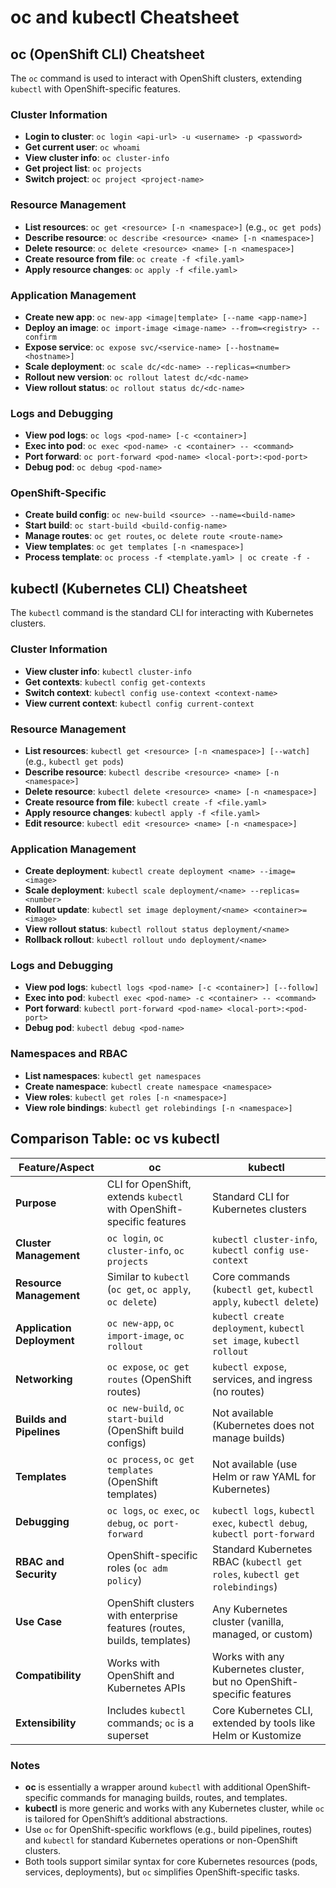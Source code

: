 # oc and kubectl Cheatsheet

## oc (OpenShift CLI) Cheatsheet
The `oc` command is used to interact with OpenShift clusters, extending `kubectl` with OpenShift-specific features.

### Cluster Information
- **Login to cluster**: `oc login <api-url> -u <username> -p <password>`
- **Get current user**: `oc whoami`
- **View cluster info**: `oc cluster-info`
- **Get project list**: `oc projects`
- **Switch project**: `oc project <project-name>`

### Resource Management
- **List resources**: `oc get <resource> [-n <namespace>]` (e.g., `oc get pods`)
- **Describe resource**: `oc describe <resource> <name> [-n <namespace>]`
- **Delete resource**: `oc delete <resource> <name> [-n <namespace>]`
- **Create resource from file**: `oc create -f <file.yaml>`
- **Apply resource changes**: `oc apply -f <file.yaml>`

### Application Management
- **Create new app**: `oc new-app <image|template> [--name <app-name>]`
- **Deploy an image**: `oc import-image <image-name> --from=<registry> --confirm`
- **Expose service**: `oc expose svc/<service-name> [--hostname=<hostname>]`
- **Scale deployment**: `oc scale dc/<dc-name> --replicas=<number>`
- **Rollout new version**: `oc rollout latest dc/<dc-name>`
- **View rollout status**: `oc rollout status dc/<dc-name>`

### Logs and Debugging
- **View pod logs**: `oc logs <pod-name> [-c <container>]`
- **Exec into pod**: `oc exec <pod-name> -c <container> -- <command>`
- **Port forward**: `oc port-forward <pod-name> <local-port>:<pod-port>`
- **Debug pod**: `oc debug <pod-name>`

### OpenShift-Specific
- **Create build config**: `oc new-build <source> --name=<build-name>`
- **Start build**: `oc start-build <build-config-name>`
- **Manage routes**: `oc get routes`, `oc delete route <route-name>`
- **View templates**: `oc get templates [-n <namespace>]`
- **Process template**: `oc process -f <template.yaml> | oc create -f -`

## kubectl (Kubernetes CLI) Cheatsheet
The `kubectl` command is the standard CLI for interacting with Kubernetes clusters.

### Cluster Information
- **View cluster info**: `kubectl cluster-info`
- **Get contexts**: `kubectl config get-contexts`
- **Switch context**: `kubectl config use-context <context-name>`
- **View current context**: `kubectl config current-context`

### Resource Management
- **List resources**: `kubectl get <resource> [-n <namespace>] [--watch]` (e.g., `kubectl get pods`)
- **Describe resource**: `kubectl describe <resource> <name> [-n <namespace>]`
- **Delete resource**: `kubectl delete <resource> <name> [-n <namespace>]`
- **Create resource from file**: `kubectl create -f <file.yaml>`
- **Apply resource changes**: `kubectl apply -f <file.yaml>`
- **Edit resource**: `kubectl edit <resource> <name> [-n <namespace>]`

### Application Management
- **Create deployment**: `kubectl create deployment <name> --image=<image>`
- **Scale deployment**: `kubectl scale deployment/<name> --replicas=<number>`
- **Rollout update**: `kubectl set image deployment/<name> <container>=<image>`
- **View rollout status**: `kubectl rollout status deployment/<name>`
- **Rollback rollout**: `kubectl rollout undo deployment/<name>`

### Logs and Debugging
- **View pod logs**: `kubectl logs <pod-name> [-c <container>] [--follow]`
- **Exec into pod**: `kubectl exec <pod-name> -c <container> -- <command>`
- **Port forward**: `kubectl port-forward <pod-name> <local-port>:<pod-port>`
- **Debug pod**: `kubectl debug <pod-name>`

### Namespaces and RBAC
- **List namespaces**: `kubectl get namespaces`
- **Create namespace**: `kubectl create namespace <namespace>`
- **View roles**: `kubectl get roles [-n <namespace>]`
- **View role bindings**: `kubectl get rolebindings [-n <namespace>]`

## Comparison Table: oc vs kubectl

| **Feature/Aspect**              | **oc**                                                                 | **kubectl**                                                           |
|---------------------------------|-----------------------------------------------------------------------|----------------------------------------------------------------------|
| **Purpose**                     | CLI for OpenShift, extends `kubectl` with OpenShift-specific features | Standard CLI for Kubernetes clusters                                 |
| **Cluster Management**          | `oc login`, `oc cluster-info`, `oc projects`                         | `kubectl cluster-info`, `kubectl config use-context`                 |
| **Resource Management**         | Similar to `kubectl` (`oc get`, `oc apply`, `oc delete`)              | Core commands (`kubectl get`, `kubectl apply`, `kubectl delete`)     |
| **Application Deployment**      | `oc new-app`, `oc import-image`, `oc rollout`                         | `kubectl create deployment`, `kubectl set image`, `kubectl rollout`  |
| **Networking**                  | `oc expose`, `oc get routes` (OpenShift routes)                      | `kubectl expose`, services, and ingress (no routes)                  |
| **Builds and Pipelines**        | `oc new-build`, `oc start-build` (OpenShift build configs)           | Not available (Kubernetes does not manage builds)                    |
| **Templates**                   | `oc process`, `oc get templates` (OpenShift templates)               | Not available (use Helm or raw YAML for Kubernetes)                  |
| **Debugging**                   | `oc logs`, `oc exec`, `oc debug`, `oc port-forward`                  | `kubectl logs`, `kubectl exec`, `kubectl debug`, `kubectl port-forward` |
| **RBAC and Security**           | OpenShift-specific roles (`oc adm policy`)                           | Standard Kubernetes RBAC (`kubectl get roles`, `kubectl get rolebindings`) |
| **Use Case**                    | OpenShift clusters with enterprise features (routes, builds, templates) | Any Kubernetes cluster (vanilla, managed, or custom)                |
| **Compatibility**               | Works with OpenShift and Kubernetes APIs                             | Works with any Kubernetes cluster, but no OpenShift-specific features |
| **Extensibility**               | Includes `kubectl` commands; `oc` is a superset                      | Core Kubernetes CLI, extended by tools like Helm or Kustomize        |

### Notes
- **oc** is essentially a wrapper around `kubectl` with additional OpenShift-specific commands for managing builds, routes, and templates.
- **kubectl** is more generic and works with any Kubernetes cluster, while `oc` is tailored for OpenShift’s additional abstractions.
- Use `oc` for OpenShift-specific workflows (e.g., build pipelines, routes) and `kubectl` for standard Kubernetes operations or non-OpenShift clusters.
- Both tools support similar syntax for core Kubernetes resources (pods, services, deployments), but `oc` simplifies OpenShift-specific tasks.

